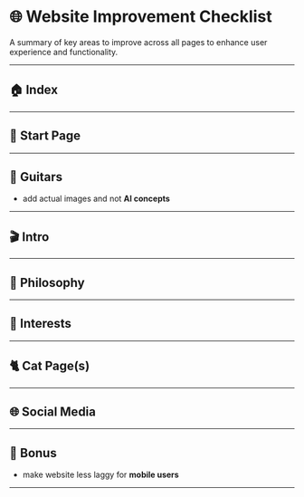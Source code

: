 # 🌐 Website Improvement Checklist

A summary of key areas to improve across all pages to enhance user experience and functionality.

---

## 🏠 Index

---

## 🚀 Start Page

---

## 🎸 Guitars

- add actual images and not **AI concepts**

---

## 🎬 Intro

---

## 📜 Philosophy

---

## 🧠 Interests

---

## 🐈 Cat Page(s)

---

## 🌐 Social Media

---

## 🎁 Bonus

- make website less laggy for **mobile users**

---
